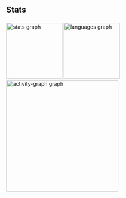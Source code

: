 <h2 align="left">Stats</h2>

###

<div align="left">
  <img src="https://github-readme-stats.vercel.app/api?username=acazfernandes&hide_title=false&hide_rank=false&show_icons=true&include_all_commits=true&count_private=true&disable_animations=false&theme=blue-green&locale=en&hide_border=false&order=1" height="150" alt="stats graph"  />
  <img src="https://github-readme-stats.vercel.app/api/top-langs?username=acazfernandes&locale=en&hide_title=false&layout=compact&card_width=320&langs_count=5&theme=blue-green&hide_border=false&order=2" height="150" alt="languages graph"  />
  <img src="https://github-readme-activity-graph.vercel.app/graph?username=acazfernandes&radius=16&theme=chartreuse-dark&area=true&order=5" height="300" alt="activity-graph graph"  />
</div>

###
